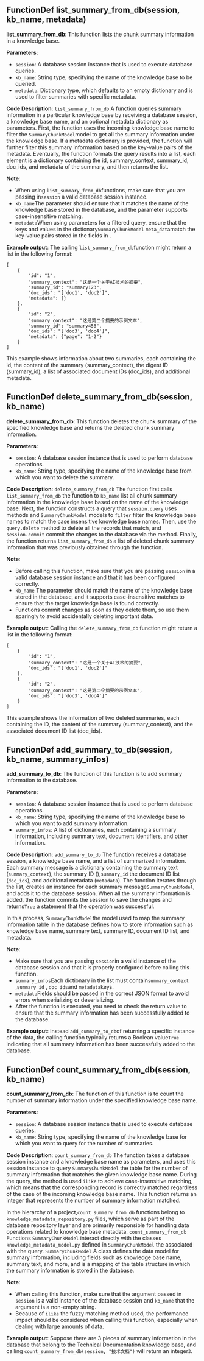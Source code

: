## FunctionDef list_summary_from_db(session, kb_name, metadata)
**list_summary_from_db**: This function lists the chunk summary information in a knowledge base. 

**Parameters**:
- `session`: A database session instance that is used to execute database queries.
- `kb_name`: String type, specifying the name of the knowledge base to be queried.
- `metadata`: Dictionary type, which defaults to an empty dictionary and is used to filter summaries with specific metadata.

**Code Description**:
`list_summary_from_db` A function queries summary information in a particular knowledge base by receiving a database session, a knowledge base name, and an optional metadata dictionary as parameters. First, the function uses the incoming knowledge base name to filter the `SummaryChunkModel`model to get all the summary information under the knowledge base. If a metadata dictionary is provided, the function will further filter this summary information based on the key-value pairs of the metadata. Eventually, the function formats the query results into a list, each element is a dictionary containing the id, summary_context, summary_id, doc_ids, and metadata of the summary, and then returns the list. 

**Note**:
- When using `list_summary_from_db`functions, make sure that you are passing in`session` a valid database session instance. 
- `kb_name`The parameter should ensure that it matches the name of the knowledge base stored in the database, and the parameter supports case-insensitive matching.
- `metadata`When using parameters for a filtered query, ensure that the keys and values in the dictionary`SummaryChunkModel` `meta_data`match the key-value pairs stored in the fields in . 

**Example output**:
The calling `list_summary_from_db`function might return a list in the following format:
```
[
    {
        "id": "1",
        "summary_context": "这是一个关于AI技术的摘要",
        "summary_id": "summary123",
        "doc_ids": "['doc1', 'doc2']",
        "metadata": {}
    },
    {
        "id": "2",
        "summary_context": "这是第二个摘要的示例文本",
        "summary_id": "summary456",
        "doc_ids": "['doc3', 'doc4']",
        "metadata": {"page": "1-2"}
    }
]
```
This example shows information about two summaries, each containing the id, the content of the summary (summary_context), the digest ID (summary_id), a list of associated document IDs (doc_ids), and additional metadata.
## FunctionDef delete_summary_from_db(session, kb_name)
**delete_summary_from_db**: This function deletes the chunk summary of the specified knowledge base and returns the deleted chunk summary information. 

**Parameters**:
- `session`: A database session instance that is used to perform database operations.
- `kb_name`: String type, specifying the name of the knowledge base from which you want to delete the summary.

**Code Description**:
`delete_summary_from_db` The function first calls `list_summary_from_db` the function to `kb_name` list all chunk summary information in the knowledge base based on the name of the knowledge base. Next, the function constructs a query that `session.query` uses methods  and `SummaryChunkModel` models  to `filter` filter the knowledge base names to match the case insensitive knowledge base names. Then, use the `query.delete` method to delete all the records that match, and `session.commit` commit the changes to the database via the method. Finally, the function returns `list_summary_from_db` a list of deleted chunk summary information that was previously obtained through the function. 

**Note**:
- Before calling this function, make sure that you are passing `session` in a valid database session instance and that it has been configured correctly. 
- `kb_name` The parameter should match the name of the knowledge base stored in the database, and it supports case-insensitive matches to ensure that the target knowledge base is found correctly.
- Functions commit changes as soon as they delete them, so use them sparingly to avoid accidentally deleting important data.

**Example output**:
Calling  the `delete_summary_from_db` function might return a list in the following format:
```
[
    {
        "id": "1",
        "summary_context": "这是一个关于AI技术的摘要",
        "doc_ids": "['doc1', 'doc2']"
    },
    {
        "id": "2",
        "summary_context": "这是第二个摘要的示例文本",
        "doc_ids": "['doc3', 'doc4']"
    }
]
```
This example shows the information of two deleted summaries, each containing the ID, the content of the summary (summary_context), and the associated document ID list (doc_ids).
## FunctionDef add_summary_to_db(session, kb_name, summary_infos)
**add_summary_to_db**: The function of this function is to add summary information to the database. 

**Parameters**:
- `session`: A database session instance that is used to perform database operations.
- `kb_name`: String type, specifying the name of the knowledge base to which you want to add summary information.
- `summary_infos`: A list of dictionaries, each containing a summary information, including summary text, document identifiers, and other information.

**Code Description**:
`add_summary_to_db` The function receives a database session, a knowledge base name, and a list of summarized information. Each summary message is a dictionary containing the summary text (`summary_context`), the summary ID (),`summary_id` the document ID list (`doc_ids`), and additional metadata (`metadata`). The function iterates through the list, creates an instance for each summary message`SummaryChunkModel`, and adds it to the database session. When all the summary information is added, the function commits the session to save the changes and returns`True` a statement that the operation was successful. 

In this process, `SummaryChunkModel`the model used to map the summary information table in the database defines how to store information such as knowledge base name, summary text, summary ID, document ID list, and metadata. 

**Note**:
- Make sure that you are passing `session`in a valid instance of the database session and that it is properly configured before calling this function. 
- `summary_infos`Each dictionary in the list must contain`summary_context` ,`summary_id` , `doc_ids`and `metadata`keys. 
- `metadata`Fields should be passed in the correct JSON format to avoid errors when serializing or deserializing.
- After the function is executed, you need to check the return value to ensure that the summary information has been successfully added to the database.

**Example output**:
Instead `add_summary_to_db`of returning a specific instance of the data, the calling function typically returns a Boolean value`True` indicating that all summary information has been successfully added to the database. 
## FunctionDef count_summary_from_db(session, kb_name)
**count_summary_from_db**: The function of this function is to count the number of summary information under the specified knowledge base name. 

**Parameters**:
- `session`: A database session instance that is used to execute database queries.
- `kb_name`: String type, specifying the name of the knowledge base for which you want to query for the number of summaries.

**Code Description**:
`count_summary_from_db` The function takes a database session instance and a knowledge base name as parameters, and uses this session instance to query `SummaryChunkModel` the table for the number of summary information that matches the given knowledge base name. During the query, the method is used `ilike` to achieve case-insensitive matching, which means that the corresponding record is correctly matched regardless of the case of the incoming knowledge base name. This function returns an integer that represents the number of summary information matched. 

In the hierarchy of a project,`count_summary_from_db` functions belong to `knowledge_metadata_repository.py` files, which serve as part of the database repository layer and are primarily responsible for handling data operations related to knowledge base metadata. `count_summary_from_db` Functions `SummaryChunkModel`  interact directly with the classes `knowledge_metadata_model.py` defined in `SummaryChunkModel` the associated with the  query. `SummaryChunkModel` A class defines the data model for summary information, including fields such as knowledge base name, summary text, and more, and is a mapping of the table structure in which the summary information is stored in the database. 

**Note**:
- When calling this function, make sure that the argument passed in `session` is a valid instance of the database session and `kb_name` that the argument is a non-empty string. 
- Because  of `ilike` the fuzzy matching method used, the performance impact should be considered when calling this function, especially when dealing with large amounts of data. 

**Example output**:
Suppose there are 3 pieces of summary information in the database that belong to the Technical Documentation knowledge base, and calling `count_summary_from_db(session, "技术文档")` will  return an integer`3`. 
